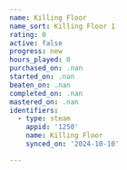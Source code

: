 ```yaml
---
name: Killing Floor
name_sort: Killing Floor 1
rating: 0
active: false
progress: new
hours_played: 0
purchased_on: .nan
started_on: .nan
beaten_on: .nan
completed_on: .nan
mastered_on: .nan
identifiers:
  - type: steam
    appid: '1250'
    name: Killing Floor
    synced_on: '2024-10-10'

---
```

